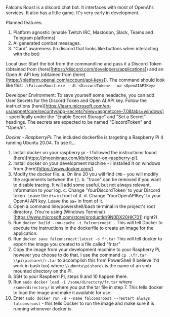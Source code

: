 ﻿Falcons Roost is a discord chat bot. It interfaces with most of OpenAI's services. It also has a little game. It's very early in development.

Planned features:
1. Platform agnostic (enable Twitch IRC, Mastodon, Slack, Teams and Telegram platforms)
2. AI generated combat messages.
3. "Card" awareness (In discord that looks like buttons when interacting with the bot)

Local use: 
Start the bot from the commandline and pass it a Discord Token (obtained from (here)[https://discord.com/developers/applications]) and an Open AI API key (obtained from (here)[https://platform.openai.com/account/api-keys]). 
The command should look like this: `.\FalconsRoost.exe --dt <DiscordToken> --oa <OpenAIAPIKey>`

Developer Environment:
To save yourself some headache, you can add User Secrets for the Discord Token and Open AI API key. Follow the instructions (here)[https://learn.microsoft.com/en-us/aspnet/core/security/app-secrets?view=aspnetcore-7.0&tabs=windows] - specifically under the "Enable Secret Storage" and "Set a Secret" headings. The secrets are expected to be named "DiscordToken" and "OpenAI". 

*Docker - RaspberryPi:*
The included dockerfile is targeting a Raspberry Pi 4 running Ubuntu 20.04. To use it...
1. Install docker on your raspberry pi - I followed the instructions found (here)[https://phoenixnap.com/kb/docker-on-raspberry-pi].
2. Install docker on your development machine - I installed it on windows from (here)[https://www.docker.com/].
3. Modify the docker file.
	a. On line 20 you will find `CMD` - you will modify the arguements between the `[]`.
	b. "trace" can be removed if you want to disable tracing. It will add some useful, but not always relevant, information to your log.
	c. Change 'YourDiscordToken' to your Discord token. Leave the `dt=` in front of it.
	d. Change 'YourOpenAPIKey' to your OpenAI API key. Leave the `oa=` in front of it.
4. Open a command line/powershell/bash terminal in the project's root directory. (You're using (Windows Terminal)[https://www.microsoft.com/store/productId/9N0DX20HK701] right?).
5. Run `docker build --no-cache -t falconsroost .` This will tell Docker to execute the instructions in the dockerfile to create an image for the application.
6. Run `docker save falconsroost:latest -o fr.tar` This will tell docker to export the image you created to a file called "fr.tar"
7. Copy the image from your development machine to your Raspberry Pi, however you choose to do that. I use the command `cp .\fr.tar \\pi\pishare\fr.tar` to accomplish this from PowerShell (I believe it'd work in bash too) where `\\ubuntu\pishare\` is the name of an smb mounted directory on the PI.
8. SSH to your Raspberri Pi, steps 9 and 10 happen there.
9. Run `sudo docker load -i /some/directory/fr.tar` where `/some/directory/` is where you put the tar file in step 7. This tells docker to load the image and make it available for use.
10. Enter `sudo docker run -d --name falconsroost --restart always falconsroost` - this tells Docker to run the image and make sure it is running whenever docker is.
